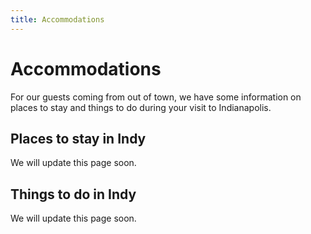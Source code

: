 ```yaml
---
title: Accommodations
---
```


# Accommodations

For our guests coming from out of town, we have some information on places to stay and things to do during your visit to Indianapolis.

## Places to stay in Indy

We will update this page soon.


## Things to do in Indy

We will update this page soon.


